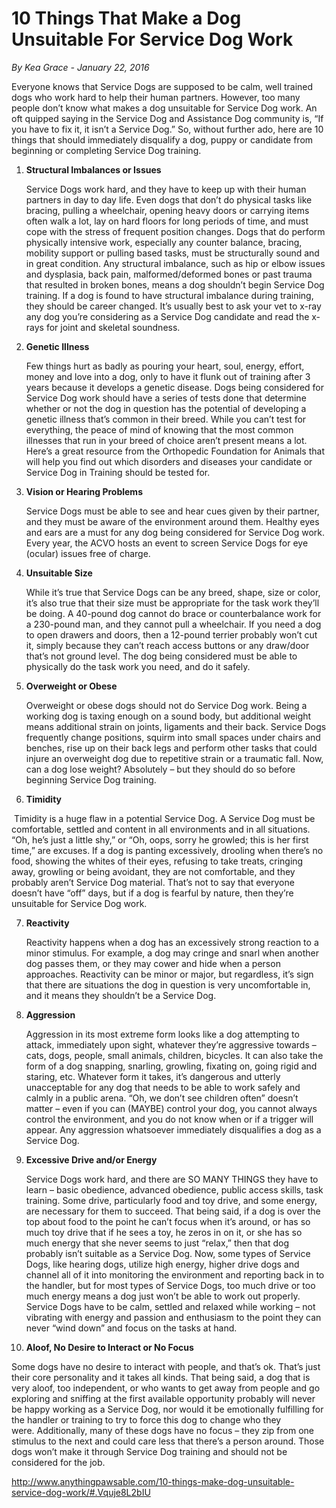 # 10 Things That Make a Dog Unsuitable For Service Dog Work

_By Kea Grace - January 22, 2016_

Everyone knows that Service Dogs are supposed to be calm, well trained dogs who work hard to help their human partners. However, too many people don’t know what makes a dog unsuitable for Service Dog work. An oft quipped saying in the Service Dog and Assistance Dog community is, “If you have to fix it, it isn’t a Service Dog.” So, without further ado, here are 10 things that should immediately disqualify a dog, puppy or candidate from beginning or completing Service Dog training.

1. **Structural Imbalances or Issues**

   Service Dogs work hard, and they have to keep up with their human partners in day to day life. Even dogs that don’t do physical tasks like bracing, pulling a wheelchair, opening heavy doors or carrying items often walk a lot, lay on hard floors for long periods of time, and must cope with the stress of frequent position changes. Dogs that do perform physically intensive work, especially any counter balance, bracing, mobility support or pulling based tasks, must be structurally sound and in great condition. Any structural imbalance, such as hip or elbow issues and dysplasia, back pain, malformed/deformed bones or past trauma that resulted in broken bones, means a dog shouldn’t begin Service Dog training. If a dog is found to have structural imbalance during training, they should be career changed. It’s usually best to ask your vet to x-ray any dog you’re considering as a Service Dog candidate and read the x-rays for joint and skeletal soundness.

2. **Genetic Illness**

   Few things hurt as badly as pouring your heart, soul, energy, effort, money and love into a dog, only to have it flunk out of training after 3 years because it develops a genetic disease. Dogs being considered for Service Dog work should have a series of tests done that determine whether or not the dog in question has the potential of developing a genetic illness that’s common in their breed. While you can’t test for everything, the peace of mind of knowing that the most common illnesses that run in your breed of choice aren’t present means a lot. Here’s a great resource from the Orthopedic Foundation for Animals that will help you find out which disorders and diseases your candidate or Service Dog in Training should be tested for.

3. **Vision or Hearing Problems**

   Service Dogs must be able to see and hear cues given by their partner, and they must be aware of the environment around them. Healthy eyes and ears are a must for any dog being considered for Service Dog work. Every year, the ACVO hosts an event to screen Service Dogs for eye (ocular) issues free of charge.

4. **Unsuitable Size**

   While it’s true that Service Dogs can be any breed, shape, size or color, it’s also true that their size must be appropriate for the task work they’ll be doing. A 40-pound dog cannot do brace or counterbalance work for a 230-pound man, and they cannot pull a wheelchair. If you need a dog to open drawers and doors, then a 12-pound terrier probably won’t cut it, simply because they can’t reach access buttons or any draw/door that’s not ground level. The dog being considered must be able to physically do the task work you need, and do it safely.

5. **Overweight or Obese**

   Overweight or obese dogs should not do Service Dog work. Being a working dog is taxing enough on a sound body, but additional weight means additional strain on joints, ligaments and their back. Service Dogs frequently change positions, squirm into small spaces under chairs and benches, rise up on their back legs and perform other tasks that could injure an overweight dog due to repetitive strain or a traumatic fall. Now, can a dog lose weight? Absolutely – but they should do so before beginning Service Dog training.

6. **Timidity**

   Timidity is a huge flaw in a potential Service Dog. A Service Dog must be comfortable, settled and content in all environments and in all situations. “Oh, he’s just a little shy,” or “Oh, oops, sorry he growled; this is her first time,” are excuses. If a dog is panting excessively, drooling when there’s no food, showing the whites of their eyes, refusing to take treats, cringing away, growling or being avoidant, they are not comfortable, and they probably aren’t Service Dog material. That’s not to say that everyone doesn’t have “off” days, but if a dog is fearful by nature, then they’re unsuitable for Service Dog work.

7. **Reactivity** 

   Reactivity happens when a dog has an excessively strong reaction to a minor stimulus. For example, a dog may cringe and snarl when another dog passes them, or they may cower and hide when a person approaches. Reactivity can be minor or major, but regardless, it’s sign that there are situations the dog in question is very uncomfortable in, and it means they shouldn’t be a Service Dog.

8. **Aggression**

   Aggression in its most extreme form looks like a dog attempting to attack, immediately upon sight, whatever they’re aggressive towards – cats, dogs, people, small animals, children, bicycles. It can also take the form of a dog snapping, snarling, growling, fixating on, going rigid and staring, etc. Whatever form it takes, it’s dangerous and utterly unacceptable for any dog that needs to be able to work safely and calmly in a public arena. “Oh, we don’t see children often” doesn’t matter – even if you can (MAYBE) control your dog, you cannot always control the environment, and you do not know when or if a trigger will appear. Any aggression whatsoever immediately disqualifies a dog as a Service Dog.

9. **Excessive Drive and/or Energy**

   Service Dogs work hard, and there are SO MANY THINGS they have to learn – basic obedience, advanced obedience, public access skills, task training. Some drive, particularly food and toy drive, and some energy, are necessary for them to succeed. That being said, if a dog is over the top about food to the point he can’t focus when it’s around, or has so much toy drive that if he sees a toy, he zeros in on it, or she has so much energy that she never seems to just “relax,” then that dog probably isn’t suitable as a Service Dog. Now, some types of Service Dogs, like hearing dogs, utilize high energy, higher drive dogs and channel all of it into monitoring the environment and reporting back in to the handler, but for most types of Service Dogs, too much drive or too much energy means a dog just won’t be able to work out properly. Service Dogs have to be calm, settled and relaxed while working – not vibrating with energy and passion and enthusiasm to the point they can never “wind down” and focus on the tasks at hand.

10. **Aloof, No Desire to Interact or No Focus**

   Some dogs have no desire to interact with people, and that’s ok. That’s just their core personality and it takes all kinds. That being said, a dog that is very aloof, too independent, or who wants to get away from people and go exploring and sniffing at the first available opportunity probably will never be happy working as a Service Dog, nor would it be emotionally fulfilling for the handler or training to try to force this dog to change who they were. Additionally, many of these dogs have no focus – they zip from one stimulus to the next and could care less that there’s a person around. Those dogs won’t make it through Service Dog training and should not be considered for the job.

http://www.anythingpawsable.com/10-things-make-dog-unsuitable-service-dog-work/#.Vquje8L2bIU 